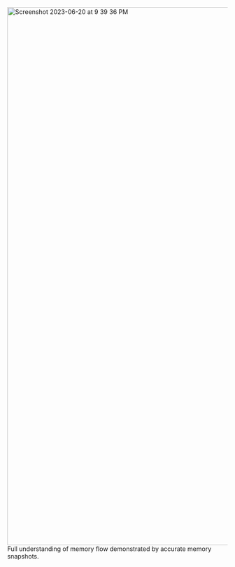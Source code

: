 <img width="1231" alt="Screenshot 2023-06-20 at 9 39 36 PM" src="https://github.com/shaheer100/Algorithm-Design-and-Data-Abstraction/assets/132164680/36cf26e2-4601-4e9d-86b6-05dc71c56d53">
Full understanding of memory flow demonstrated by accurate memory snapshots.

